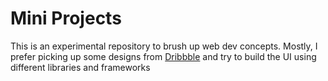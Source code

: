 # Mini Projects

This is an experimental repository to brush up web dev concepts. Mostly, I prefer picking up some designs from [Dribbble](https://dribbble.com/) and try to build the UI using different libraries and frameworks
